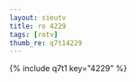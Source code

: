 ```yaml
--- 
layout: sieutv
title: ro 4229
tags: [rotv]
thumb_re: q7t14229
---
```

{% include q7t1 key="4229" %} 
